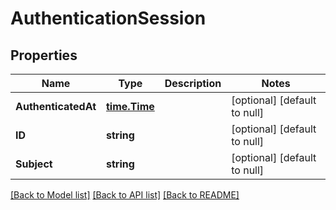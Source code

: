 # AuthenticationSession

## Properties
Name | Type | Description | Notes
------------ | ------------- | ------------- | -------------
**AuthenticatedAt** | [**time.Time**](time.Time.md) |  | [optional] [default to null]
**ID** | **string** |  | [optional] [default to null]
**Subject** | **string** |  | [optional] [default to null]

[[Back to Model list]](../README.md#documentation-for-models) [[Back to API list]](../README.md#documentation-for-api-endpoints) [[Back to README]](../README.md)


